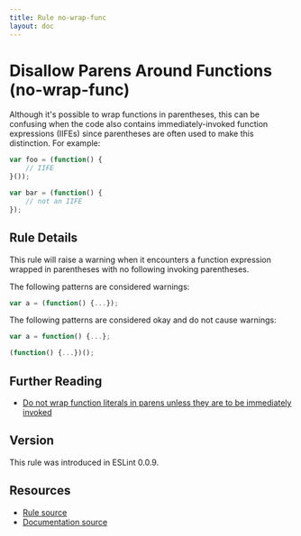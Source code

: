 ```yaml
---
title: Rule no-wrap-func
layout: doc
---
```

<!-- Note: No pull requests accepted for this file. See README.md in the root directory for details. -->
# Disallow Parens Around Functions (no-wrap-func)

Although it's possible to wrap functions in parentheses, this can be confusing when the code also contains immediately-invoked function expressions (IIFEs) since parentheses are often used to make this distinction. For example:

```js
var foo = (function() {
    // IIFE
}());

var bar = (function() {
    // not an IIFE
});
```

## Rule Details

This rule will raise a warning when it encounters a function expression wrapped in parentheses with no following invoking parentheses.

The following patterns are considered warnings:

```js
var a = (function() {...});
```

The following patterns are considered okay and do not cause warnings:

```js
var a = function() {...};

(function() {...})();
```

## Further Reading

* [Do not wrap function literals in parens unless they are to be immediately invoked](http://jslinterrors.com/do-not-wrap-function-literals-in-parens)

## Version

This rule was introduced in ESLint 0.0.9.

## Resources

* [Rule source](https://github.com/eslint/eslint/tree/master/lib/rules/no-wrap-func.js)
* [Documentation source](https://github.com/eslint/eslint/tree/master/docs/rules/no-wrap-func.md)
